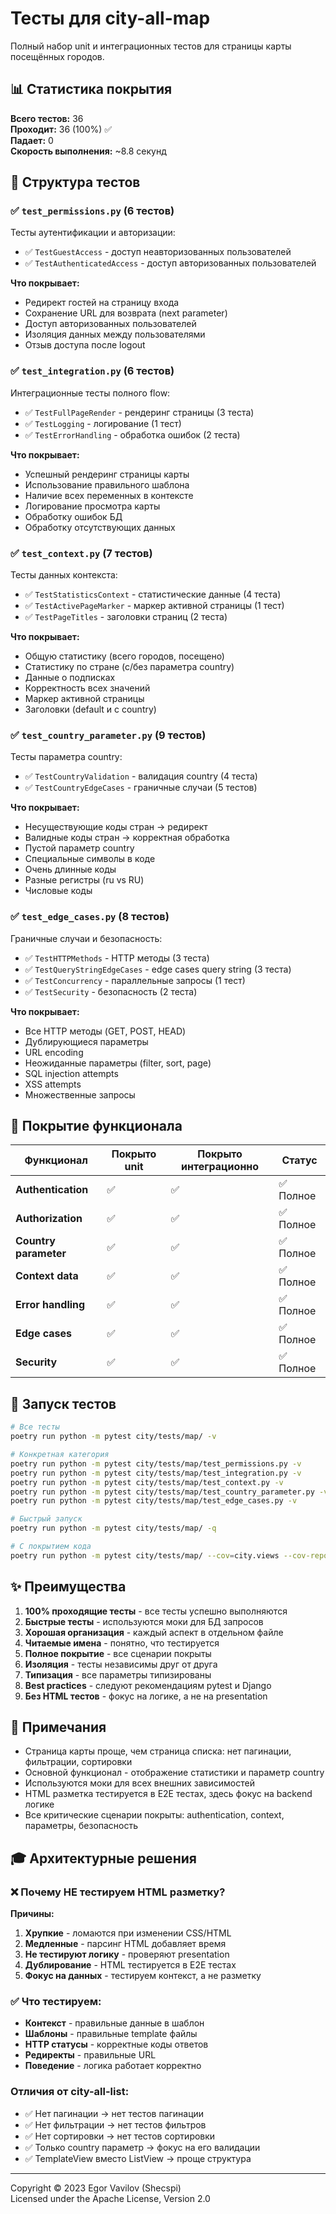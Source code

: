 # Тесты для city-all-map

Полный набор unit и интеграционных тестов для страницы карты посещённых городов.

## 📊 Статистика покрытия

**Всего тестов:** 36  
**Проходит:** 36 (100%) ✅  
**Падает:** 0  
**Скорость выполнения:** ~8.8 секунд

## 📁 Структура тестов

### ✅ `test_permissions.py` (6 тестов)

Тесты аутентификации и авторизации:

-   ✅ `TestGuestAccess` - доступ неавторизованных пользователей
-   ✅ `TestAuthenticatedAccess` - доступ авторизованных пользователей

**Что покрывает:**

-   Редирект гостей на страницу входа
-   Сохранение URL для возврата (next parameter)
-   Доступ авторизованных пользователей
-   Изоляция данных между пользователями
-   Отзыв доступа после logout

### ✅ `test_integration.py` (6 тестов)

Интеграционные тесты полного flow:

-   ✅ `TestFullPageRender` - рендеринг страницы (3 теста)
-   ✅ `TestLogging` - логирование (1 тест)
-   ✅ `TestErrorHandling` - обработка ошибок (2 теста)

**Что покрывает:**

-   Успешный рендеринг страницы карты
-   Использование правильного шаблона
-   Наличие всех переменных в контексте
-   Логирование просмотра карты
-   Обработку ошибок БД
-   Обработку отсутствующих данных

### ✅ `test_context.py` (7 тестов)

Тесты данных контекста:

-   ✅ `TestStatisticsContext` - статистические данные (4 теста)
-   ✅ `TestActivePageMarker` - маркер активной страницы (1 тест)
-   ✅ `TestPageTitles` - заголовки страниц (2 теста)

**Что покрывает:**

-   Общую статистику (всего городов, посещено)
-   Статистику по стране (с/без параметра country)
-   Данные о подписках
-   Корректность всех значений
-   Маркер активной страницы
-   Заголовки (default и с country)

### ✅ `test_country_parameter.py` (9 тестов)

Тесты параметра country:

-   ✅ `TestCountryValidation` - валидация country (4 теста)
-   ✅ `TestCountryEdgeCases` - граничные случаи (5 тестов)

**Что покрывает:**

-   Несуществующие коды стран → редирект
-   Валидные коды стран → корректная обработка
-   Пустой параметр country
-   Специальные символы в коде
-   Очень длинные коды
-   Разные регистры (ru vs RU)
-   Числовые коды

### ✅ `test_edge_cases.py` (8 тестов)

Граничные случаи и безопасность:

-   ✅ `TestHTTPMethods` - HTTP методы (3 теста)
-   ✅ `TestQueryStringEdgeCases` - edge cases query string (3 теста)
-   ✅ `TestConcurrency` - параллельные запросы (1 тест)
-   ✅ `TestSecurity` - безопасность (2 теста)

**Что покрывает:**

-   Все HTTP методы (GET, POST, HEAD)
-   Дублирующиеся параметры
-   URL encoding
-   Неожиданные параметры (filter, sort, page)
-   SQL injection attempts
-   XSS attempts
-   Множественные запросы

## 🎯 Покрытие функционала

| Функционал            | Покрыто unit | Покрыто интеграционно | Статус    |
| --------------------- | ------------ | --------------------- | --------- |
| **Authentication**    | ✅           | ✅                    | ✅ Полное |
| **Authorization**     | ✅           | ✅                    | ✅ Полное |
| **Country parameter** | ✅           | ✅                    | ✅ Полное |
| **Context data**      | ✅           | ✅                    | ✅ Полное |
| **Error handling**    | ✅           | ✅                    | ✅ Полное |
| **Edge cases**        | ✅           | ✅                    | ✅ Полное |
| **Security**          | ✅           | ✅                    | ✅ Полное |

## 🚀 Запуск тестов

```bash
# Все тесты
poetry run python -m pytest city/tests/map/ -v

# Конкретная категория
poetry run python -m pytest city/tests/map/test_permissions.py -v
poetry run python -m pytest city/tests/map/test_integration.py -v
poetry run python -m pytest city/tests/map/test_context.py -v
poetry run python -m pytest city/tests/map/test_country_parameter.py -v
poetry run python -m pytest city/tests/map/test_edge_cases.py -v

# Быстрый запуск
poetry run python -m pytest city/tests/map/ -q

# С покрытием кода
poetry run python -m pytest city/tests/map/ --cov=city.views --cov-report=html
```

## ✨ Преимущества

1. **100% проходящие тесты** - все тесты успешно выполняются
2. **Быстрые тесты** - используются моки для БД запросов
3. **Хорошая организация** - каждый аспект в отдельном файле
4. **Читаемые имена** - понятно, что тестируется
5. **Полное покрытие** - все сценарии покрыты
6. **Изоляция** - тесты независимы друг от друга
7. **Типизация** - все параметры типизированы
8. **Best practices** - следуют рекомендациям pytest и Django
9. **Без HTML тестов** - фокус на логике, а не на presentation

## 📝 Примечания

-   Страница карты проще, чем страница списка: нет пагинации, фильтрации, сортировки
-   Основной функционал - отображение статистики и параметр country
-   Используются моки для всех внешних зависимостей
-   HTML разметка тестируется в E2E тестах, здесь фокус на backend логике
-   Все критические сценарии покрыты: authentication, context, параметры, безопасность

## 🎓 Архитектурные решения

### ❌ Почему НЕ тестируем HTML разметку?

**Причины:**

1. **Хрупкие** - ломаются при изменении CSS/HTML
2. **Медленные** - парсинг HTML добавляет время
3. **Не тестируют логику** - проверяют presentation
4. **Дублирование** - HTML тестируется в E2E тестах
5. **Фокус на данных** - тестируем контекст, а не разметку

### ✅ Что тестируем:

-   **Контекст** - правильные данные в шаблон
-   **Шаблоны** - правильные template файлы
-   **HTTP статусы** - корректные коды ответов
-   **Редиректы** - правильные URL
-   **Поведение** - логика работает корректно

### Отличия от city-all-list:

-   ✅ Нет пагинации → нет тестов пагинации
-   ✅ Нет фильтрации → нет тестов фильтров
-   ✅ Нет сортировки → нет тестов сортировки
-   ✅ Только country параметр → фокус на его валидации
-   ✅ TemplateView вместо ListView → проще структура

---

Copyright © 2023 Egor Vavilov (Shecspi)  
Licensed under the Apache License, Version 2.0
